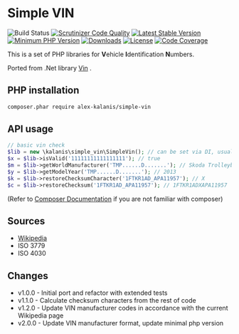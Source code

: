 # Simple VIN

![Build Status](https://github.com/alex-kalanis/simple-vin/actions/workflows/code_checks.yml/badge.svg)
[![Scrutinizer Code Quality](https://scrutinizer-ci.com/g/alex-kalanis/simple-vin/badges/quality-score.png?b=master)](https://scrutinizer-ci.com/g/alex-kalanis/simple-vin/?branch=master)
[![Latest Stable Version](https://poser.pugx.org/alex-kalanis/simple-vin/v/stable.svg?v=1)](https://packagist.org/packages/alex-kalanis/simple-vin)
[![Minimum PHP Version](https://img.shields.io/badge/php-%3E%3D%208.1-8892BF.svg)](https://php.net/)
[![Downloads](https://img.shields.io/packagist/dt/alex-kalanis/simple-vin.svg?v1)](https://packagist.org/packages/alex-kalanis/simple-vin)
[![License](https://poser.pugx.org/alex-kalanis/simple-vin/license.svg?v=1)](https://packagist.org/packages/alex-kalanis/simple-vin)
[![Code Coverage](https://scrutinizer-ci.com/g/alex-kalanis/simple-vin/badges/coverage.png?b=master&v=1)](https://scrutinizer-ci.com/g/alex-kalanis/simple-vin/?branch=master)

This is a set of PHP libraries for **V**ehicle **I**dentification **N**umbers.

Ported from .Net library [Vin](https://github.com/dalenewman/Vin) .

## PHP installation

```bash
composer.phar require alex-kalanis/simple-vin
```

## API usage

```php
// basic vin check
$lib = new \kalanis\simple_vin\SimpleVin(); // can be set via DI, usually no more dependency need
$x = $lib->isValid('11111111111111111'); // true
$m = $lib->getWorldManufacturer('TMP......D.......'); // Skoda Trolleybuses
$y = $lib->getModelYear('TMP......D.......'); // 2013
$k = $lib->restoreChecksumCharacter('1FTKR1AD_APA11957'); // X
$c = $lib->restoreChecksum('1FTKR1AD_APA11957'); // 1FTKR1ADXAPA11957
```

(Refer to [Composer Documentation](https://github.com/composer/composer/blob/master/doc/00-intro.md#introduction) if you are not
familiar with composer)

## Sources

- [Wikipedia](https://en.wikipedia.org/wiki/Vehicle_identification_number)
- ISO 3779
- ISO 4030

## Changes

- v1.0.0 - Initial port and refactor with extended tests
- v1.1.0 - Calculate checksum characters from the rest of code
- v1.2.0 - Update VIN manufacturer codes in accordance with the current Wikipedia page
- v2.0.0 - Update VIN manufacturer format, update minimal php version
